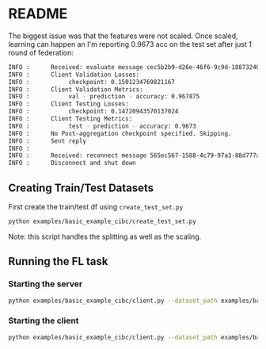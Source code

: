 # README

The biggest issue was that the features were not scaled. Once scaled, learning
can happen an I'm reporting 0.9673 acc on the test set after just 1 round of federation:

```sh
INFO :      Received: evaluate message cec5b2b9-d26e-46f6-9c9d-18873240ec46
INFO :      Client Validation Losses:
INFO :           checkpoint: 0.1501234769821167
INFO :      Client Validation Metrics:
INFO :           val - prediction - accuracy: 0.967875
INFO :      Client Testing Losses:
INFO :           checkpoint: 0.14720943570137024
INFO :      Client Testing Metrics:
INFO :           test - prediction - accuracy: 0.9673
INFO :      No Post-aggregation checkpoint specified. Skipping.
INFO :      Sent reply
INFO :
INFO :      Received: reconnect message 565ec567-1588-4c79-97a3-88d777a56357
INFO :      Disconnect and shut down
```

## Creating Train/Test Datasets

First create the train/test df using `create_test_set.py`

```sh
python examples/basic_example_cibc/create_test_set.py
```

Note: this script handles the splitting as well as the scaling.

## Running the FL task

### Starting the server

```sh
python examples/basic_example_cibc/client.py --dataset_path examples/basic_example_cibc/
```

### Starting the client

```sh
python examples/basic_example_cibc/client.py --dataset_path examples/basic_example_cibc/
```
